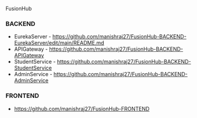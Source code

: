 FusionHub
### BACKEND
- EurekaServer - https://github.com/manishraj27/FusionHub-BACKEND-EurekaServer/edit/main/README.md
- APIGateway - https://github.com/manishraj27/FusionHub-BACKEND-APIGateway
- StudentService - https://github.com/manishraj27/FusionHub-BACKEND-StudentService
- AdminService - https://github.com/manishraj27/FusionHub-BACKEND-AdminService
### FRONTEND
- https://github.com/manishraj27/FusionHub-FRONTEND
